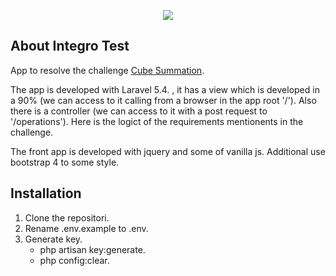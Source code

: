 <p align="center"><img src="https://laravel.com/assets/img/components/logo-laravel.svg"></p>

## About Integro Test

App to resolve the challenge [Cube Summation](https://www.hackerrank.com/challenges/cube-summation).

The app is developed with Laravel 5.4. , it has a view which is developed in a 90%  (we can access to it calling from a browser in the app root '/'). Also there is a controller (we can access to it with a post request to '/operations'). Here is the logict of the requirements mentionents in the challenge.

The front app is developed with jquery and some of vanilla js. Additional use bootstrap 4 to some style.


## Installation

1. Clone the repositori.
2. Rename .env.example to .env.
3. Generate key.
    - php artisan key:generate.
    - php config:clear.


